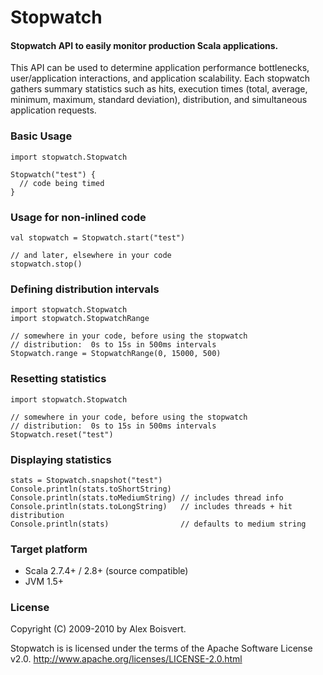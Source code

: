 Stopwatch
=========

#### Stopwatch API to easily monitor production Scala applications. ####

This API can be used to determine application performance bottlenecks,
user/application interactions, and application scalability. Each stopwatch
gathers summary statistics such as hits, execution times (total, average,
minimum, maximum, standard deviation), distribution, and simultaneous
application requests.

### Basic Usage ###
    
    import stopwatch.Stopwatch

    Stopwatch("test") {
      // code being timed
    }
   
### Usage for non-inlined code ###

    val stopwatch = Stopwatch.start("test")

    // and later, elsewhere in your code
    stopwatch.stop()
    
### Defining distribution intervals ###

    import stopwatch.Stopwatch
    import stopwatch.StopwatchRange

    // somewhere in your code, before using the stopwatch
    // distribution:  0s to 15s in 500ms intervals
    Stopwatch.range = StopwatchRange(0, 15000, 500)

### Resetting statistics ###

    import stopwatch.Stopwatch

    // somewhere in your code, before using the stopwatch
    // distribution:  0s to 15s in 500ms intervals
    Stopwatch.reset("test")

### Displaying statistics ###
    
    stats = Stopwatch.snapshot("test")
    Console.println(stats.toShortString)
    Console.println(stats.toMediumString) // includes thread info
    Console.println(stats.toLongString)   // includes threads + hit distribution
    Console.println(stats)                // defaults to medium string
    
### Target platform ###

* Scala 2.7.4+ / 2.8+  (source compatible)
* JVM 1.5+

### License ###

Copyright (C) 2009-2010 by Alex Boisvert.

Stopwatch is is licensed under the terms of the Apache Software License v2.0. 
<http://www.apache.org/licenses/LICENSE-2.0.html>
